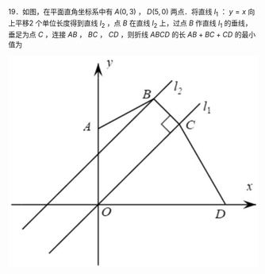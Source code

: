 19．如图，在平面直角坐标系中有 $A \left( 0 , 3 \right)$ ， $D \big ( 5 , 0 \big )$ 两点．将直线 $l _ { 1 }$ ： $y = x$ 向上平移2 个单位长度得到直线 $l _ { 2 }$ ，点 $B$ 在直线 $l _ { 2 }$ 上，过点 $B$ 作直线 $l _ { 1 }$ 的垂线，垂足为点 $C$ ，连接 $A B$ ， $B C$ ， $C D$ ，则折线 $A B C D$ 的长 $A B + B C + C D$ 的最小值为

![](<../../qs_image_DB/专题2-1__将军饮马等8类常见最值问题（解析版）/aee8decf17264f42cf1a44efd7e525d58486f322d20b9b0e926477bf7e4c0631.jpg>)
